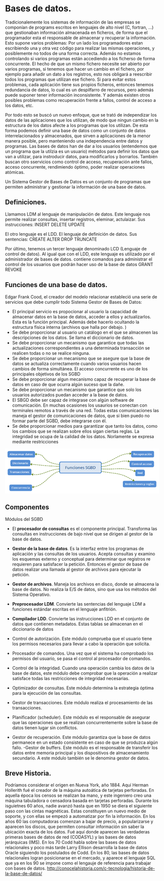 # Bases de datos. 

Tradicionalemente los sistemas de información de las empresas se componían de programs escritos en lenguajes de alto nivel (C, fortran, ...) que gestionaban información almacenada en ficheros, de forma que el programador esta el responsable de almacenar y recuperar la información. Esto supone varios problemas: 
Por un lado los programadores estan escribiendo una y otra vez código para realizar las mismas operaciones, y posiblemente no todos de una forma correcta. 
Además no estamos controlando si varios programas están accediendo a los ficherso de forma concurrente. 
El hecho de que un mismo fichero necesite ser abierto por varios programas, si tenemos que hacer un cambio en el fichero, por ejemplo para añadir un dato a los registros, esto nos obligará a reescribir todos los programas que utilizan ese fichero. 
Si para evitar estos problemas, cada aplicación tiene sus propios ficheros, entonces tenemos redundancia de datos, lo cual es un despilfarro de recursos, pero además puede suponer tener información inconsistente. 
Y además existen otros posibles problemas como recuperación frente a fallos, control de acceso a los datos, etc. 

Por todo esto se buscó un nuevo enfoque, que se trató de independizar los datos de las aplicaciones que los utilizan, de modo que ningun cambio en la estructura de los datos afecte a los programas que los utilizan. De esta forma podemos definir una base de datos como un conjunto de datos interrelacionados y almacenados, que sirven a aplicaciones de la menor manera posible, pero manteniendo una independencia entre datos y programas. 
Las bases de datos han de dar a los usuarios (entendemos que un programa que la utilzia es un usuario) métodos para definir los datos que van a utilizar, para instroducir datos, para modificarlos y borrarlos. También buscan otro sservicios como control de acceso, recuperación ante fallos, acceso concurrente, rendimiendo óptimo, poder realizar operaciones atómicas. 

Un Sistema Gestor de Bases de Datos es un conjunto de programas que permiten administrar y gestionar la información de una base de datos. 
## Definiciones. 

Llamamos LDM al lenguaje de manipulación de datos. Este lenguaje nos permite realizar consultas, insertar registros, eleminar, actulaizar. Sus instrucciones: 
INSERT
DELETE
UPDATE


El otro lenguaje es el LDD. El lenguaje de definición de datos. Sus sentencias: 
CREATE
ALTER
DROP
TRUNCATE

Por último, tenemos un tercer lenguaje denominado LCD (Lenguaje de control de datos). Al igual que con el LDD, este lenguaje es utilizado por el administrador de bases de datos. contiene comandos para administrar el control de los usuarios que podrán hacer uso de la base de datos
GRANT
REVOKE

## Funciones de una base de datos. 
Edgar Frank Cood, el creador del modelo relacionar estableció una serie de servicios que debe cumplir todo Sistema Gestor de Bases de Datos: 

- El principal servicio es propocionar al usuario la capacidad de almacenar datos en la base de datos, acceder a ellos y actualizarlos. Esta es la función principal. Además debe hacerlo ocultando la estructura física interna (archivos que halla por debajo. ) 
- Se debe proporcionar al usuario un catálogo en el que se almacenen las descripciones de los datos. Se llama el diccionario de datos. 
- Se debe proporcionar un mecanismo que garantice que todas las actualizaciones correspondientes a una determinada transacción se realicen todas o no se realice ninguna. 
- Se debe proporcionar un mecanismo que se asegure que la base de datos se actualiza correctamente cuando varios usuarios hacen cambios de forma simultánea. El acceso concurrente es uno de los principales objetivos de los SGBD
- Se debe proporcionar algun mecanismo capaz de recuperar la base de datos en caso de que ocurra algún suceso que la dañe.
- Se debe proporcionar un mecanismo que garantice que solo los usuarios autorizados puedan acceder a la base de datos. 
- El SBGD debe ser capaz de integrase con algún software de comunicación. En muchas ocasiones los usaurios se conectan con terminales remotos a través de una red. Todas estas comunicaciones las maneja el gestor de comunicaciones de datos, que si bien puedo no formar parte del SGBD, debe integrarse con él. 
- Se debe proporcionar medios para garantizar que tanto los datos, como los cambios que se realizan sobre ellos sigan ciertas reglas. La integridad se ocupa de la calidad de los datos. Norlamente se expresa mediante restricciones

![Funciones](sgbd_img/Funciones.png "Funciones SGBD")


## Componentes

Módulos del SGBD
- El **procesador de consultas** es el componente principal. Transforma las consultas en instrucciones de bajo nivel que se dirigen al gestor de la base de datos. 
- **Gestor de la base de datos**. Es la interfaz entre los programas de aplicación y las consultas de los usuarios. Acepta consultas y examino los esquemas externo y conceptual para determinar que registros re requieren para satisfacer la petición. Entonces el gestor de base de datos realizar una llamada al gestor de archivos para ejecutar la petición. 
- **Gestor de archivos**. Maneja los archivos en disco, donde se almacena la base de datos. No realiza la E/S de datos, sino que usa los métodos del Sistema Operativo. 
- **Preprocesador LDM**.  Convierte las sentencias del lenguaje LDM a funciones estándar escritas en el lenguaje anfitrión. 
- **Compilador LDD**. Convierte las instrucciones LDD en el conjunto de datos que contienen metadatos. Estas tablas se almacenan en el diccionario de datos

- Control de autorización. Este módulo comprueba que el usuario tiene los permisos necesarios para llevar a cabo la operación que solicita.
- Procesador de comandos. Una vez que el sistema ha comprobado los permisos del usuario, se pasa el control al procesador de comandos.
- Control de la integridad. Cuando una operación cambia los datos de la base de datos, este módulo debe comprobar que la operación a realizar satisface todas las restricciones de integridad necesarias.
- Optimizador de consultas. Este módulo determina la estrategia óptima para la ejecución de las consultas.
- Gestor de transacciones. Este módulo realiza el procesamiento de las transacciones.
- Planificador (scheduler). Este módulo es el responsable de asegurar que las operaciones que se realizan concurrentemente sobre la base de datos tienen lugar sin conflictos.
- Gestor de recuperación. Este módulo garantiza que la base de datos permanece en un estado consistente en caso de que se produzca algún fallo.
-Gestor de buffers. Este módulo es el responsable de transferir los datos entre memoria principal y los dispositivos de almacenamiento secundario. A este módulo también se le denomina gestor de datos.

## Breve Historia. 
Podríamos considerar el origen en Nueva York, año 1884. Aquí Herman Hollerith fué el creador de la máquina autoática de tarjetas perforadas. En aquella época los censos se realizan ba mano, y este ingeniero creo una máquina tabuladora o censadora basada en tarjetas perforadas. Durante los isguietnes 60 años, nadie avanzó hasta que en 1950 se diera el siguiente paso con las cintas magnéticas. Estas constituyen un nuevo medio de soporte, y con ellas se empezó a automatizar por fin la información. 
En los años 60 las computadoras comenzan a bajar de precio, a popularizarse y aparecen los discos, que permiten consultar información sin saber la ubicación exacta de los datos. Fué aquí donde aparecen las verdaderas primeras bases de datos de red (CODASYL) y las bases de datos jerárquicas (IMS). 
En los 70 Codd habla sobre las bases de datos relacionales y poco más tarde Larry Ellison desarrolla la base de datos Oracle siguiendo los postulados de Codd. 
En los 80, las bases de datos relacionales logran posicionarse en el mercado, y aparece el lenguaje SQL que ya en los 90 se impone como el lengauje de referencia para trabajar con bases de datos. 
http://conocelahistoria.com/c-tecnologia/historia-de-la-base-de-datos/

